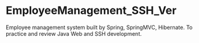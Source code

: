 # EmployeeManagement_SSH_Ver
Employee management system built by Spring, SpringMVC, Hibernate. To practice and review Java Web and SSH development.

